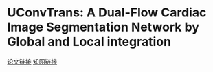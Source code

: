 # UConvTrans: A Dual-Flow Cardiac Image Segmentation Network by Global and Local integration


[论文链接](http://xuebao.sjtu.edu.cn/CN/10.16183/j.cnki.jsjtu.2022.088) [知网链接](https://kns.cnki.net/kcms/detail/31.1466.U.20220915.1456.003.html)


